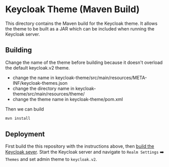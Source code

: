 # Keycloak Theme (Maven Build)

This directory contains the Maven build for the Keycloak theme. It allows the theme to be built as a JAR which can be included when running the Keycloak server.

## Building

Change the name of the theme before building because it doesn't overload the default keycloak.v2 theme.

- change the name in keycloak-theme/src/main/resources/META-INF/keycloak-themes.json
- change the directory name in keycloak-theme/src/main/resources/theme/
- change the theme name in keycloak-theme/pom.xml

Then we can build

```bash
mvn install
```
## Deployment

First build the this repository with the instructions above, then [build the Keycloak sever](https://github.com/keycloak/keycloak/blob/main/docs/building.md). Start the Keycloak server and navigate to `Realm Settings` ➡️ `Themes` and set admin theme to `keycloak.v2`.
